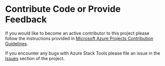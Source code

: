 # Contribute Code or Provide Feedback

If you would like to become an active contributor to this project please follow the instructions provided in [Microsoft Azure Projects Contribution Guidelines](http://azure.github.io/guidelines/).

If you encounter any bugs with Azure Stack Tools please file an issue in the [Issues](https://github.com/Azure/AzureStack-Tools/issues) section of the project.
